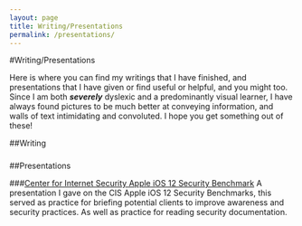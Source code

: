 ```yaml
---
layout: page
title: Writing/Presentations
permalink: /presentations/
---
```

#Writing/Presentations

Here is where you can find my writings that I have finished, and presentations that I have given or find useful or helpful, and you might too. Since I am both ***severely*** dyslexic and a predominantly visual learner, I have always found pictures to be much better at conveying information, and walls of text intimidating and convoluted. I hope you get something out of these!

##Writing

###

##Presentations

###[Center for Internet Security Apple iOS 12 Security Benchmark](https://docs.google.com/presentation/d/1qcumNSjvJxdsX3lB7g7JeZHhDcv4_R60Ju0IvAfyOUc/edit?usp=sharing)
A presentation I gave on the CIS Apple iOS 12 Security Benchmarks, this served as practice for briefing potential clients to improve awareness and security practices. As well as practice for reading security documentation.
